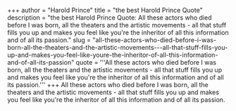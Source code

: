 +++
author = "Harold Prince"
title = "the best Harold Prince Quote"
description = "the best Harold Prince Quote: All these actors who died before I was born, all the theaters and the artistic movements - all that stuff fills you up and makes you feel like you're the inheritor of all this information and of all its passion."
slug = "all-these-actors-who-died-before-i-was-born-all-the-theaters-and-the-artistic-movements---all-that-stuff-fills-you-up-and-makes-you-feel-like-youre-the-inheritor-of-all-this-information-and-of-all-its-passion"
quote = '''All these actors who died before I was born, all the theaters and the artistic movements - all that stuff fills you up and makes you feel like you're the inheritor of all this information and of all its passion.'''
+++
All these actors who died before I was born, all the theaters and the artistic movements - all that stuff fills you up and makes you feel like you're the inheritor of all this information and of all its passion.
